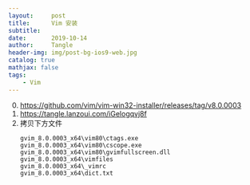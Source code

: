 ```yaml
---
layout:     post
title:      Vim 安装
subtitle:   
date:       2019-10-14
author:     Tangle
header-img: img/post-bg-ios9-web.jpg
catalog: true
mathjax: false
tags:
    - Vim
---
```


0. <https://github.com/vim/vim-win32-installer/releases/tag/v8.0.0003>
0. <https://tangle.lanzoui.com/iGelogqvj8f>
0. 拷贝下方文件
    ```text
    gvim_8.0.0003_x64\vim80\ctags.exe
    gvim_8.0.0003_x64\vim80\cscope.exe
    gvim_8.0.0003_x64\vim80\gvimfullscreen.dll
    gvim_8.0.0003_x64\vimfiles
    gvim_8.0.0003_x64\_vimrc
    gvim_8.0.0003_x64\dict.txt
    ```
